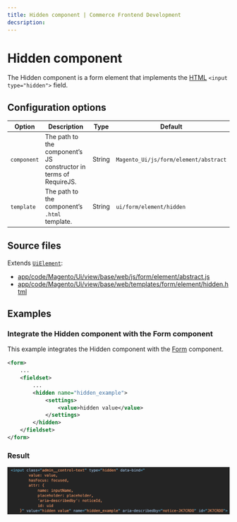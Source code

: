 ```yaml
---
title: Hidden component | Commerce Frontend Development
decsription:
---
```


# Hidden component

The Hidden component is a form element that implements the [HTML](https://glossary.magento.com/html) `<input type="hidden">` field.

## Configuration options

| Option | Description | Type | Default |
| --- | --- | --- | --- |
| `component` | The path to the component’s JS constructor in terms of RequireJS. | String | `Magento_Ui/js/form/element/abstract` |
| `template` | The path to the component’s `.html` template. | String | `ui/form/element/hidden` |

## Source files

Extends [`UiElement`](concepts/element.md):

-  [app/code/Magento/Ui/view/base/web/js/form/element/abstract.js](https://github.com/magento/magento2/blob/2.4/app/code/Magento/Ui/view/base/web/js/form/element/abstract.js)
-  [app/code/Magento/Ui/view/base/web/templates/form/element/hidden.html](https://github.com/magento/magento2/blob/2.4/app/code/Magento/Ui/view/base/web/templates/form/element/hidden.html)

## Examples

### Integrate the Hidden component with the Form component

This example integrates the Hidden component with the [Form](form.html) component.

```xml
<form>
    ...
    <fieldset>
        ...
        <hidden name="hidden_example">
            <settings>
                <value>hidden value</value>
            </settings>
        </hidden>
    </fieldset>
</form>
```

### Result

![Hidden Component example](../_images/ui-components/ui-hidden-result.png)
